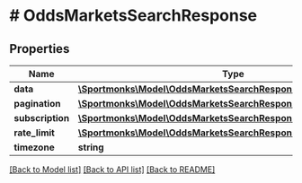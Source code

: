 # # OddsMarketsSearchResponse

## Properties

Name | Type | Description | Notes
------------ | ------------- | ------------- | -------------
**data** | [**\Sportmonks\Model\OddsMarketsSearchResponseDataInner[]**](OddsMarketsSearchResponseDataInner.md) |  | [optional]
**pagination** | [**\Sportmonks\Model\OddsMarketsSearchResponsePagination**](OddsMarketsSearchResponsePagination.md) |  | [optional]
**subscription** | [**\Sportmonks\Model\OddsMarketsSearchResponseSubscriptionInner[]**](OddsMarketsSearchResponseSubscriptionInner.md) |  | [optional]
**rate_limit** | [**\Sportmonks\Model\OddsMarketsSearchResponseRateLimit**](OddsMarketsSearchResponseRateLimit.md) |  | [optional]
**timezone** | **string** |  | [optional]

[[Back to Model list]](../../README.md#models) [[Back to API list]](../../README.md#endpoints) [[Back to README]](../../README.md)
